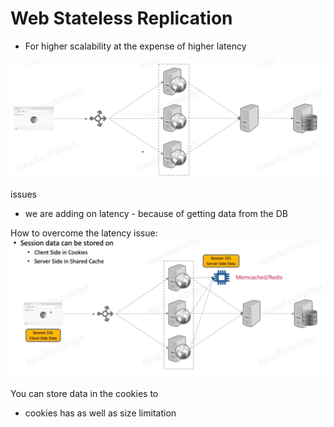 # Web Stateless Replication

- For higher scalability at the expense of higher latency

![Alt text](./images/image-6.png)


issues
- we are adding on latency - because of getting data from the DB


How to overcome the latency issue:
![Alt text](./images/image-7.png)

You can store data in the cookies to
- cookies has as well as size limitation